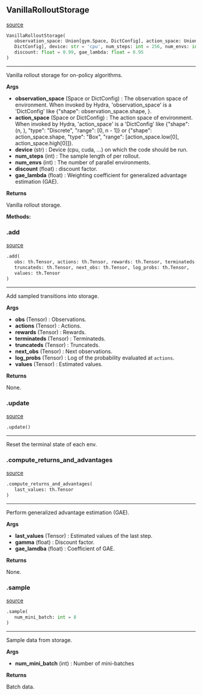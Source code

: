 #


## VanillaRolloutStorage
[source](https://github.com/RLE-Foundation/Hsuanwu\blob\main\hsuanwu/xploit/storage/vanilla_rollout_storage.py\#L11)
```python 
VanillaRolloutStorage(
   observation_space: Union[gym.Space, DictConfig], action_space: Union[gym.Space,
   DictConfig], device: str = 'cpu', num_steps: int = 256, num_envs: int = 8,
   discount: float = 0.99, gae_lambda: float = 0.95
)
```


---
Vanilla rollout storage for on-policy algorithms.


**Args**

* **observation_space** (Space or DictConfig) : The observation space of environment. When invoked by Hydra,
    'observation_space' is a 'DictConfig' like {"shape": observation_space.shape, }.
* **action_space** (Space or DictConfig) : The action space of environment. When invoked by Hydra,
    'action_space' is a 'DictConfig' like
    {"shape": (n, ), "type": "Discrete", "range": [0, n - 1]} or
    {"shape": action_space.shape, "type": "Box", "range": [action_space.low[0], action_space.high[0]]}.
* **device** (str) : Device (cpu, cuda, ...) on which the code should be run.
* **num_steps** (int) : The sample length of per rollout.
* **num_envs** (int) : The number of parallel environments.
* **discount** (float) : discount factor.
* **gae_lambda** (float) : Weighting coefficient for generalized advantage estimation (GAE).


**Returns**

Vanilla rollout storage.


**Methods:**


### .add
[source](https://github.com/RLE-Foundation/Hsuanwu\blob\main\hsuanwu/xploit/storage/vanilla_rollout_storage.py\#L90)
```python
.add(
   obs: th.Tensor, actions: th.Tensor, rewards: th.Tensor, terminateds: th.Tensor,
   truncateds: th.Tensor, next_obs: th.Tensor, log_probs: th.Tensor,
   values: th.Tensor
)
```

---
Add sampled transitions into storage.


**Args**

* **obs** (Tensor) : Observations.
* **actions** (Tensor) : Actions.
* **rewards** (Tensor) : Rewards.
* **terminateds** (Tensor) : Terminateds.
* **truncateds** (Tensor) : Truncateds.
* **next_obs** (Tensor) : Next observations.
* **log_probs** (Tensor) : Log of the probability evaluated at `actions`.
* **values** (Tensor) : Estimated values.


**Returns**

None.

### .update
[source](https://github.com/RLE-Foundation/Hsuanwu\blob\main\hsuanwu/xploit/storage/vanilla_rollout_storage.py\#L127)
```python
.update()
```

---
Reset the terminal state of each env.

### .compute_returns_and_advantages
[source](https://github.com/RLE-Foundation/Hsuanwu\blob\main\hsuanwu/xploit/storage/vanilla_rollout_storage.py\#L132)
```python
.compute_returns_and_advantages(
   last_values: th.Tensor
)
```

---
Perform generalized advantage estimation (GAE).


**Args**

* **last_values** (Tensor) : Estimated values of the last step.
* **gamma** (float) : Discount factor.
* **gae_lamdba** (float) : Coefficient of GAE.


**Returns**

None.

### .sample
[source](https://github.com/RLE-Foundation/Hsuanwu\blob\main\hsuanwu/xploit/storage/vanilla_rollout_storage.py\#L158)
```python
.sample(
   num_mini_batch: int = 8
)
```

---
Sample data from storage.


**Args**

* **num_mini_batch** (int) : Number of mini-batches


**Returns**

Batch data.
